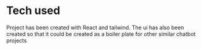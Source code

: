 # Tech used
Project has been created with React and tailwind. The ui has also been created so that it could be created as a boiler plate for other similar chatbot projects
